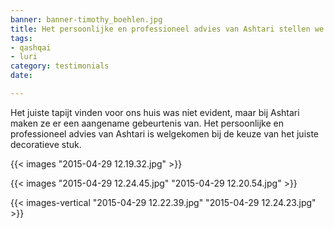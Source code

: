 ```yaml
---
banner: banner-timothy_boehlen.jpg
title: Het persoonlijke en professioneel advies van Ashtari stellen we erg op prijs.
tags:
- qashqai
- luri
category: testimonials
date: 

---
```


Het juiste tapijt vinden voor ons huis was niet evident, maar bij Ashtari maken ze er een aangename gebeurtenis van. Het persoonlijke en professioneel advies van Ashtari is welgekomen bij de keuze van het juiste decoratieve stuk.

<!--more-->

{{< images "2015-04-29 12.19.32.jpg" >}}

{{< images "2015-04-29 12.24.45.jpg" "2015-04-29 12.20.54.jpg" >}}

{{< images-vertical "2015-04-29 12.22.39.jpg" "2015-04-29 12.24.23.jpg" >}}
